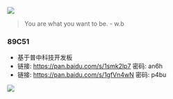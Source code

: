 ![](http://upload-images.jianshu.io/upload_images/7802425-9eb1bcd006e34aa6.png?imageMogr2/auto-orient/strip%7CimageView2/2/w/1240)
> You are what you want to be. - w.b

### 89C51
- 基于普中科技开发板
- 链接: https://pan.baidu.com/s/1smk2lp7 密码: an6h
- 链接: https://pan.baidu.com/s/1gfVn4wN 密码: p4bu


![](http://upload-images.jianshu.io/upload_images/7802425-bb910b4ae954107a.png?imageMogr2/auto-orient/strip%7CimageView2/2/w/1240)